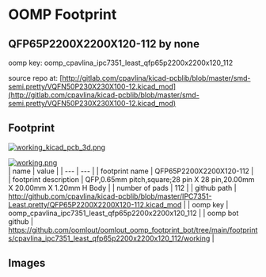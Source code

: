 # OOMP Footprint  
## QFP65P2200X2200X120-112  by none  
  
oomp key: oomp_cpavlina_ipc7351_least_qfp65p2200x2200x120_112  
  
source repo at: [http://gitlab.com/cpavlina/kicad-pcblib/blob/master/smd-semi.pretty/VQFN50P230X230X100-12.kicad_mod](http://gitlab.com/cpavlina/kicad-pcblib/blob/master/smd-semi.pretty/VQFN50P230X230X100-12.kicad_mod)  
## Footprint  
  
[![working_kicad_pcb_3d.png](working_kicad_pcb_3d_600.png)](working_kicad_pcb_3d.png)  
  
[![working.png](working_600.png)](working.png)  
| name | value | 
| --- | --- | 
| footprint name | QFP65P2200X2200X120-112 | 
| footprint description | QFP,0.65mm pitch,square;28 pin X 28 pin,20.00mm X 20.00mm X 1.20mm H Body | 
| number of pads | 112 | 
| github path | http://github.com/cpavlina/kicad-pcblib/blob/master/IPC7351-Least.pretty/QFP65P2200X2200X120-112.kicad_mod | 
| oomp key | oomp_cpavlina_ipc7351_least_qfp65p2200x2200x120_112 | 
| oomp bot github | https://github.com/oomlout/oomlout_oomp_footprint_bot/tree/main/footprints/cpavlina_ipc7351_least_qfp65p2200x2200x120_112/working | 
## Images  
